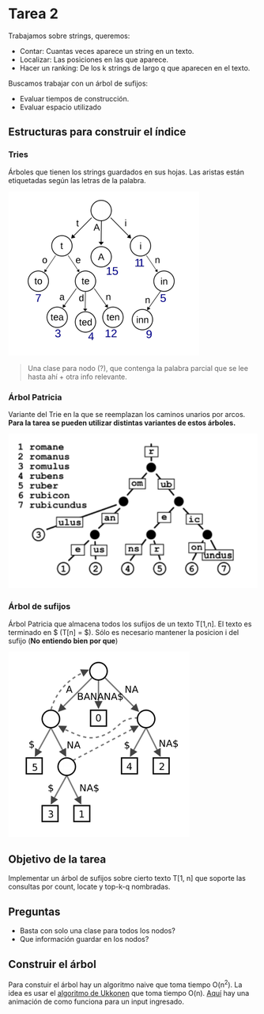 # Tarea 2

Trabajamos sobre strings, queremos:

- Contar: Cuantas veces aparece un string en un texto.
- Localizar: Las posiciones en las que aparece.
- Hacer un ranking: De los k strings de largo q que aparecen en el texto.

Buscamos trabajar con un árbol de sufijos:

- Evaluar tiempos de construcción.
- Evaluar espacio utilizado

## Estructuras para construir el índice

### Tries

Árboles que tienen los strings guardados en sus hojas. Las aristas están etiquetadas según las letras de la palabra.

![trie](img/trie.png)

> Una clase para nodo (?), que contenga la palabra parcial que se lee hasta ahí + otra info relevante.  

### Árbol Patricia

Variante del Trie en la que se reemplazan los caminos unarios por arcos. **Para la tarea se pueden utilizar distintas variantes de estos árboles.**

![patricia](img/patricia.png)

### Árbol de sufijos

Árbol Patricia que almacena todos los sufijos de un texto T[1,n]. El texto es terminado en $ (T[n] = $). Sólo es necesario mantener la posicion i del sufijo (**No entiendo bien por que**)

![arbol_sufijos](img/arbol_sufijos.png)

## Objetivo de la tarea

Implementar un árbol de sufijos sobre cierto texto T[1, n] que soporte las consultas por count, locate y top-k-q nombradas.

## Preguntas

- Basta con solo una clase para todos los nodos?
- Que información guardar en los nodos?

## Construir el árbol

Para constuir el árbol hay un algoritmo naive que toma tiempo O(n<sup>2</sup>). La idea es usar el [algoritmo de Ukkonen](https://stackoverflow.com/a/9513423) que toma tiempo O(n). [Aquí](http://brenden.github.io/ukkonen-animation/) hay una animación de como funciona para un input ingresado.
